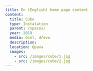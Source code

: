 ```yaml
---
title: En (English) home page content
content:
  title: Cube
  type: Instalation
  parent: /spaces/
  year: 2019
  media: Ocel, dřevo
  description: 
  location: Opava
  images:
    - src: /images/cube/1.jpg
    - src: /images/cube/2.jpg
---
```

